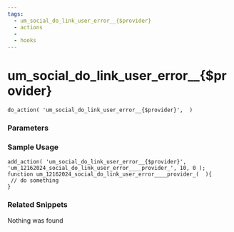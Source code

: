 ```yaml
---
tags: 
  - um_social_do_link_user_error__{$provider}
  - actions
  - 
  - hooks
---
```

# um\_social\_do\_link\_user\_error\_\_{$provider}

``` php:no-line-numbers
do_action( 'um_social_do_link_user_error__{$provider}',  )
```
<div class='hook-sep'></div>

### Parameters

<div class='hook-sep'></div>



### Sample Usage

``` php:no-line-numbers
add_action( 'um_social_do_link_user_error__{$provider}', 'um_12162024_social_do_link_user_error____provider_', 10, 0 );
function um_12162024_social_do_link_user_error____provider_(  ){
 // do something
}
```
<div class='hook-sep'></div>



### Related Snippets

Nothing was found

